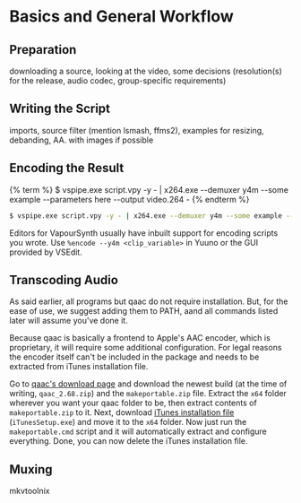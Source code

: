 # Basics and General Workflow

## Preparation

downloading a source, looking at the video, some decisions
(resolution(s) for the release, audio codec, group-specific
requirements)


## Writing the Script

imports, source filter (mention lsmash, ffms2), examples for resizing,
debanding, AA. with images if possible

## Encoding the Result

{% term %}
$ vspipe.exe script.vpy -y - | x264.exe --demuxer y4m --some example --parameters here --output video.264 -
{% endterm %}

```sh
$ vspipe.exe script.vpy -y - | x264.exe --demuxer y4m --some example --parameters here --output video.264 -
```

Editors for VapourSynth usually have inbuilt support for encoding
scripts you wrote. Use `%encode --y4m <clip_variable>` in Yuuno or the GUI
provided by VSEdit.


## Transcoding Audio
As said earlier, all programs but qaac do not require installation.
But, for the ease of use, we suggest adding them to PATH,
aand all commands listed later will assume you've done it.

Because qaac is basically a frontend to Apple's AAC encoder,
which is proprietary, it will require some additional configuration. 
For legal reasons the encoder itself can't be included in the package
and needs to be extracted from iTunes installation file.

Go to [qaac's download page][qaac] and download the newest build
(at the time of writing, `qaac_2.68.zip`) and the `makeportable.zip` file.
Extract the `x64` folder wherever you want your qaac folder to be,
then extract contents of `makeportable.zip` to it.
Next, download [iTunes installation file][itunes] (`iTunesSetup.exe`)
and move it to the `x64` folder.
Now just run the `makeportable.cmd` script
and it will automatically extract and configure everything.
Done, you can now delete the iTunes installation file.

[itunes]: https://secure-appldnld.apple.com/itunes12/041-02279-20180912-24D8EE3A-AC7A-11E8-BE19-C36F1B1141A5/iTunesSetup.exe
[qaac]: https://sites.google.com/site/qaacpage/cabinet

## Muxing

mkvtoolnix
